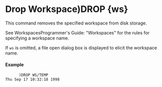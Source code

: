 




<h1 class="heading"><span class="name">Drop Workspace</span><span class="command">)DROP {ws}</span></h1>

This command removes the specified workspace from disk storage.


See WorkspacesProgrammer's Guide: "Workspaces" for the rules for specifying a workspace name.


If `ws` is omitted, a file open dialog box is displayed to elicit the workspace name.

#### Example
```apl
      )DROP WS/TEMP
Thu Sep 17 10:32:18 1998
```




